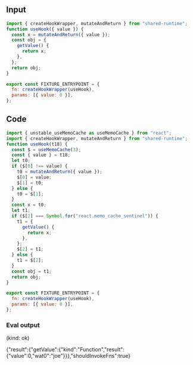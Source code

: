 
## Input

```javascript
import { createHookWrapper, mutateAndReturn } from "shared-runtime";
function useHook({ value }) {
  const x = mutateAndReturn({ value });
  const obj = {
    getValue() {
      return x;
    },
  };
  return obj;
}

export const FIXTURE_ENTRYPOINT = {
  fn: createHookWrapper(useHook),
  params: [{ value: 0 }],
};

```

## Code

```javascript
import { unstable_useMemoCache as useMemoCache } from "react";
import { createHookWrapper, mutateAndReturn } from "shared-runtime";
function useHook(t18) {
  const $ = useMemoCache(3);
  const { value } = t18;
  let t0;
  if ($[0] !== value) {
    t0 = mutateAndReturn({ value });
    $[0] = value;
    $[1] = t0;
  } else {
    t0 = $[1];
  }
  const x = t0;
  let t1;
  if ($[2] === Symbol.for("react.memo_cache_sentinel")) {
    t1 = {
      getValue() {
        return x;
      },
    };
    $[2] = t1;
  } else {
    t1 = $[2];
  }
  const obj = t1;
  return obj;
}

export const FIXTURE_ENTRYPOINT = {
  fn: createHookWrapper(useHook),
  params: [{ value: 0 }],
};

```
      
### Eval output
(kind: ok) <div>{"result":{"getValue":{"kind":"Function","result":{"value":0,"wat0":"joe"}}},"shouldInvokeFns":true}</div>